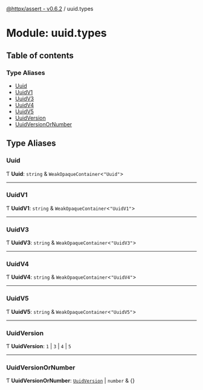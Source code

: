 [@httpx/assert - v0.6.2](../README.md) / uuid.types

# Module: uuid.types

## Table of contents

### Type Aliases

- [Uuid](uuid_types.md#uuid)
- [UuidV1](uuid_types.md#uuidv1)
- [UuidV3](uuid_types.md#uuidv3)
- [UuidV4](uuid_types.md#uuidv4)
- [UuidV5](uuid_types.md#uuidv5)
- [UuidVersion](uuid_types.md#uuidversion)
- [UuidVersionOrNumber](uuid_types.md#uuidversionornumber)

## Type Aliases

### Uuid

Ƭ **Uuid**: `string` & `WeakOpaqueContainer`\<``"Uuid"``\>

___

### UuidV1

Ƭ **UuidV1**: `string` & `WeakOpaqueContainer`\<``"UuidV1"``\>

___

### UuidV3

Ƭ **UuidV3**: `string` & `WeakOpaqueContainer`\<``"UuidV3"``\>

___

### UuidV4

Ƭ **UuidV4**: `string` & `WeakOpaqueContainer`\<``"UuidV4"``\>

___

### UuidV5

Ƭ **UuidV5**: `string` & `WeakOpaqueContainer`\<``"UuidV5"``\>

___

### UuidVersion

Ƭ **UuidVersion**: ``1`` \| ``3`` \| ``4`` \| ``5``

___

### UuidVersionOrNumber

Ƭ **UuidVersionOrNumber**: [`UuidVersion`](uuid_types.md#uuidversion) \| `number` & {}
